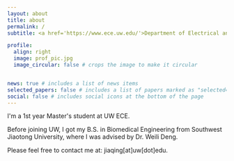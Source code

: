 ```yaml
---
layout: about
title: about
permalink: /
subtitle: <a href='https://www.ece.uw.edu/'>Department of Electrical and Computer Engineering</a>, University of Washington.

profile:
  align: right
  image: prof_pic.jpg
  image_circular: false # crops the image to make it circular


news: true # includes a list of news items
selected_papers: false # includes a list of papers marked as "selected={true}"
social: false # includes social icons at the bottom of the page
---
```


I'm a 1st year Master's student at UW ECE.

Before joining UW, I got my B.S. in Biomedical Engineering from Southwest Jiaotong University, where I was advised by Dr. Weili Deng.

Please feel free to contact me at: jiaqing[at]uw[dot]edu.
